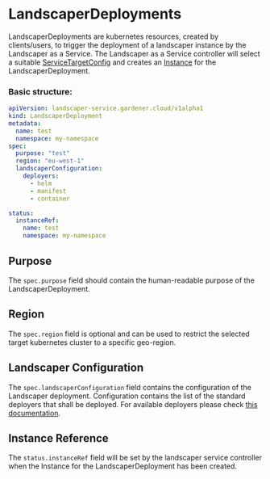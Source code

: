 <!--
SPDX-FileCopyrightText: 2022 "SAP SE or an SAP affiliate company and Gardener contributors"

SPDX-License-Identifier: Apache-2.0
-->

# LandscaperDeployments

LandscaperDeployments are kubernetes resources, created by clients/users, to trigger the deployment of a landscaper instance by 
the Landscaper as a Service. The Landscaper as a Service controller will select a suitable [ServiceTargetConfig](ServiceTargetConfigs.md) 
and creates an [Instance](Instances.md) for the LandscaperDeployment.

### Basic structure:

```yaml
apiVersion: landscaper-service.gardener.cloud/v1alpha1
kind: LandscaperDeployment
metadata:
  name: test
  namespace: my-namespace
spec:
  purpose: "test"
  region: "eu-west-1"
  landscaperConfiguration:
    deployers:
      - helm
      - manifest
      - container

status:
  instanceRef:
    name: test
    namespace: my-namespace
```

## Purpose

The `spec.purpose` field should contain the human-readable purpose of the LandscaperDeployment. 


## Region

The `spec.region` field is optional and can be used to restrict the selected target kubernetes cluster to a specific geo-region.


## Landscaper Configuration

The `spec.landscaperConfiguration` field contains the configuration of the Landscaper deployment.
Configuration contains the list of the standard deployers that shall be deployed.
For available deployers please check [this documentation](https://github.com/gardener/landscaper/tree/master/docs/deployer).

## Instance Reference

The `status.instanceRef` field will be set by the landscaper service controller when the Instance for the LandscaperDeployment has been created.

